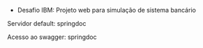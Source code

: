 - Desafio IBM: Projeto web para simulação de sistema bancário


Servidor default: springdoc

Acesso ao swagger: springdoc


